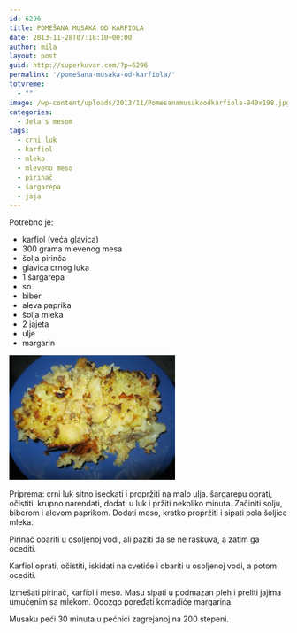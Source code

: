 ```yaml
---
id: 6296
title: POMEŠANA MUSAKA OD KARFIOLA
date: 2013-11-28T07:18:10+00:00
author: mila
layout: post
guid: http://superkuvar.com/?p=6296
permalink: '/pomešana-musaka-od-karfiola/'
totvreme:
  - ""
image: /wp-content/uploads/2013/11/Pomesanamusakaodkarfiola-940x198.jpg
categories:
  - Jela s mesom
tags:
  - crni luk
  - karfiol
  - mleko
  - mleveno meso
  - pirinač
  - šargarepa
  - jaja
---
```

Potrebno je:

  * karfiol (veća glavica)
  * 300 grama mlevenog mesa
  * šolja pirinča
  * glavica crnog luka
  * 1 šargarepa
  * so
  * biber
  * aleva paprika
  * šolja mleka
  * 2 jajeta
  * ulje
  * margarin

[<img class="alignnone size-medium wp-image-6297" src="/wp-content/uploads/2013/11/Pomesanamusakaodkarfiola-300x225.jpg" alt="Pomesanamusakaodkarfiola" width="300" height="225" />](/wp-content/uploads/2013/11/Pomesanamusakaodkarfiola.jpg)

Priprema: crni luk sitno iseckati i propržiti na malo ulja. šargarepu oprati, očistiti, krupno narendati, dodati u luk i pržiti nekoliko minuta. Začiniti solju, biberom i alevom paprikom. Dodati meso, kratko propržiti i sipati pola šoljice mleka.

Pirinač obariti u osoljenoj vodi, ali paziti da se ne raskuva, a zatim ga ocediti.

Karfiol oprati, očistiti, iskidati na cvetiće i obariti u osoljenoj vodi, a potom ocediti.

Izmešati pirinač, karfiol i meso. Masu sipati u podmazan pleh i preliti jajima umućenim sa mlekom. Odozgo poređati komadiće margarina.

Musaku peći 30 minuta u pećnici zagrejanoj na 200 stepeni.